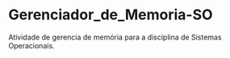 # Gerenciador_de_Memoria-SO
Atividade de gerencia de memória para a disciplina de Sistemas Operacionais.
